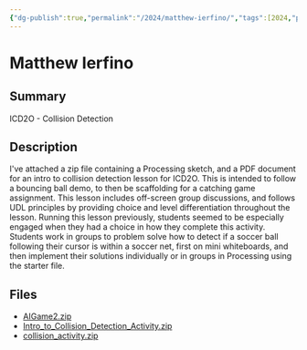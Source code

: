 ```yaml
---
{"dg-publish":true,"permalink":"/2024/matthew-ierfino/","tags":[2024,"processing","ICD2O"]}
---
```



# Matthew Ierfino

## Summary

ICD2O - Collision Detection

## Description

I've attached a zip file containing a Processing sketch, and a PDF document for an intro to collision detection lesson for ICD2O. This is intended to follow a bouncing ball demo, to then be scaffolding for a catching game assignment. This lesson includes off-screen group discussions, and follows UDL principles by providing choice and level differentiation throughout the lesson. Running this lesson previously, students seemed to be especially engaged when they had a choice in how they complete this activity. Students work in groups to problem solve how to detect if a soccer ball following their cursor is within a soccer net, first on mini whiteboards, and then implement their solutions individually or in groups in Processing using the starter file.

## Files

*   [AIGame2.zip](resources/Matthew_Ierfino/AIGame2.zip)
*   [Intro\_to\_Collision\_Detection\_Activity.zip](resources/Matthew_Ierfino/Intro_to_Collision_Detection_Activity.zip)
*   [collision\_activity.zip](resources/Matthew_Ierfino/collision_activity.zip)
